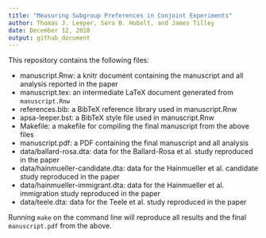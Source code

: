 ```yaml
---
title: "Measuring Subgroup Preferences in Conjoint Experiments"
author: Thomas J. Leeper, Sara B. Hobolt, and James Tilley
date: December 12, 2018
output: github_document
---
```


This repository contains the following files:

 - manuscript.Rnw: a knitr document containing the manuscript and all analysis reported in the paper
 - manuscript.tex: an intermediate LaTeX document generated from `manuscript.Rnw`
 - references.bib: a BibTeX reference library used in manuscript.Rnw
 - apsa-leeper.bst: a BibTeX style file used in manuscript.Rnw
 - Makefile: a makefile for compiling the final manuscript from the above files
 - manuscript.pdf: a PDF containing the final manuscript and all analysis
 - data/ballard-rosa.dta: data for the Ballard-Rosa et al. study reproduced in the paper
 - data/hainmueller-candidate.dta: data for the Hainmueller et al. candidate study reproduced in the paper
 - data/hainmueller-immigrant.dta: data for the Hainmueller et al. immigration study reproduced in the paper
 - data/teele.dta: data for the Teele et al. study reproduced in the paper

Running `make` on the command line will reproduce all results and the final `manuscript.pdf` from the above.